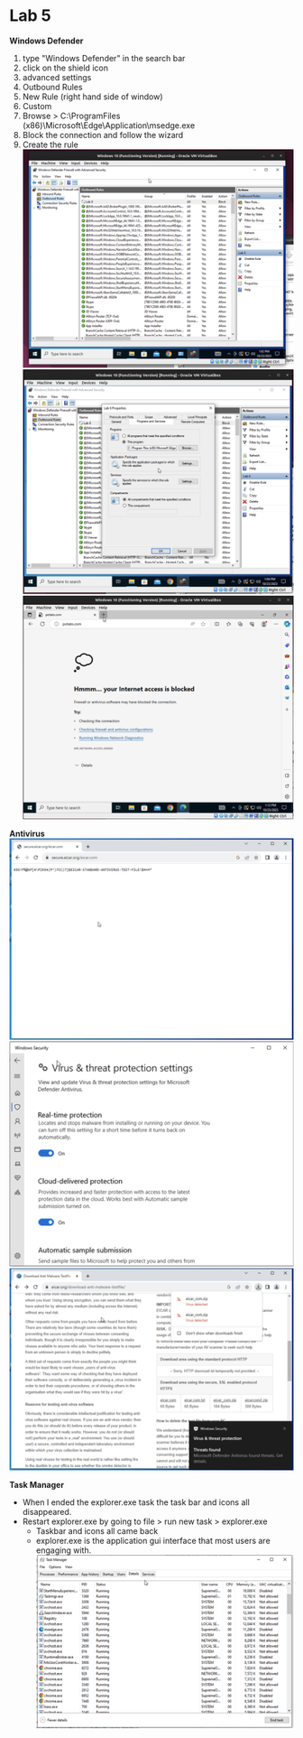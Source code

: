 # Lab 5

**Windows Defender**

1.  type "Windows Defender" in the search bar
2. click on the shield icon
3. advanced settings
4. Outbound Rules
5. New Rule (right hand side of window)
6. Custom
7. Browse > C:\ProgramFiles (x86)\Microsoft\Edge\Application\msedge.exe
8. Block the connection and follow the wizard
9. Create the rule
![lab6-1](media/lab6-1.png)
![lab6-2](media/lab6-2.png)
![lab6-3](media/lab6-3.png)

**Antivirus**
![lab6-4](media/lab6-4.png)
![lab6-5](media/lab6-5.png)
![lab6-6](media/lab6-6.png)

**Task Manager**
- When I ended the explorer.exe task the task bar and icons all disappeared.
- Restart explorer.exe by going to file > run new task > explorer.exe
  - Taskbar and icons all came back
  - explorer.exe is the application gui interface that most users are engaging with.
![lab6-7](media/lab6-7.png)



